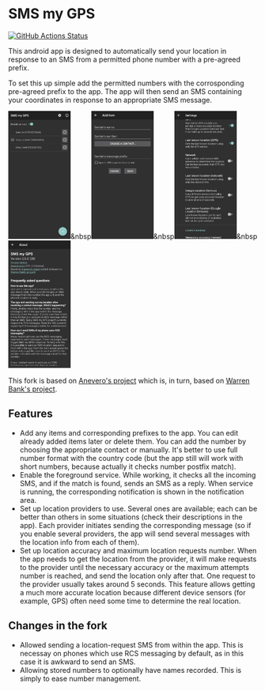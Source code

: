 # SMS my GPS

[![GitHub Actions Status](https://github.com/fredx100/sms_my_gps/workflows/build/badge.svg?branch=master)](https://github.com/fredx100/sms_my_gps/actions)

This android app is designed to automatically send your location in
response to an SMS from a permitted phone number with a pre-agreed prefix.

To set this up simple add the permitted numbers with the corrosponding
pre-agreed prefix to the app. The app will then send an SMS containing
your coordinates in response to an appropriate SMS message.

<img src="app/src/main/play/listings/en-GB/graphics/phone-screenshots/screenshot_1.png" alt="Main screen" title="Main screen" width="25%" />&nbsp<img src="app/src/main/play/listings/en-GB/graphics/phone-screenshots/screenshot_2.png" alt="Edit screen" title="Edit screen" width="25%" />&nbsp<img src="app/src/main/play/listings/en-GB/graphics/phone-screenshots/screenshot_3.png" alt="Preferences screen" title="Preferences screen" width="25%" />&nbsp<img src="app/src/main/play/listings/en-GB/graphics/phone-screenshots/screenshot_4.png" alt="Help screen" title="Help screen" width="25%" />

This fork is based on [Anevero's
project](https://github.com/anevero/sms_my_gps) which is, in turn, based
on [Warren Bank's project](https://github.com/warren-bank/Android-SMS-Automatic-Reply-GPS).

## Features

- Add any items and corresponding prefixes to the app. You can edit already
added items later or delete them. You can add the number by choosing the
appropriate contact or manually. It's better to use full number format with
the country code (but the app still will work with short numbers, because
actually it checks number postfix match).
- Enable the foreground service. While working, it checks all the incoming SMS,
and if the match is found, sends an SMS as a reply. When service is running,
the corresponding notification is shown in the notification area.
- Set up location providers to use. Several ones are available; each can be
better than others in some situations (check their descriptions in the app).
Each provider initiates sending the corresponding message (so if you enable
several providers, the app will send several messages with the location info
from each of them).
- Set up location accuracy and maximum location requests number. When the app
needs to get the location from the provider, it will make requests to the
provider until the necessary accuracy or the maximum attempts number is
reached, and send the location only after that. One request to the provider
usually takes around 5 seconds. This feature allows getting a much more
accurate location because different device sensors (for example, GPS) often
need some time to determine the real location.

## Changes in the fork

- Allowed sending a location-request SMS from within the app. This is
  necessay on phones which use RCS messaging by default, as in this case
  it is awkward to send an SMS.
- Allowing stored numbers to optionally have names recorded. This is
  simply to ease number management.
